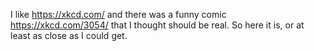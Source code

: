 I like https://xkcd.com/ and there was a funny comic https://xkcd.com/3054/ that I thought should be real. So here it is, or at least as close as I could get.
